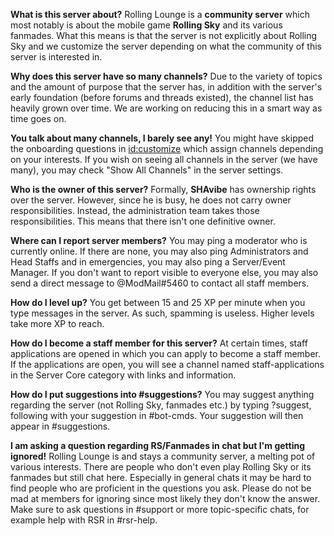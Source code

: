 **What is this server about?**
Rolling Lounge is a **community server** which most notably is about the mobile game **Rolling Sky** and its various fanmades. What this means is that the server is not explicitly about Rolling Sky and we customize the server depending on what the community of this server is interested in.

**Why does this server have so many channels?**
Due to the variety of topics and the amount of purpose that the server has, in addition with the server's early foundation (before forums and threads existed), the channel list has heavily grown over time. We are working on reducing this in a smart way as time goes on.

**You talk about many channels, I barely see any!**
You might have skipped the onboarding questions in <id:customize> which assign channels depending on your interests. If you wish on seeing all channels in the server (we have many), you may check "Show All Channels" in the server settings.

**Who is the owner of this server?**
Formally, **SHAvibe** has ownership rights over the server. However, since he is busy, he does not carry owner responsibilities. Instead, the administration team takes those responsibilities. This means that there isn't one definitive owner.

**Where can I report server members?**
You may ping a moderator who is currently online. If there are none, you may also ping Administrators and Head Staffs and in emergencies, you may also ping a Server/Event Manager. If you don't want to report visible to everyone else, you may also send a direct message to @ModMail#5460 to contact all staff members.

**How do I level up?**
You get between 15 and 25 XP per minute when you type messages in the server. As such, spamming is useless. Higher levels take more XP to reach.

**How do I become a staff member for this server?**
At certain times, staff applications are opened in which you can apply to become a staff member. If the applications are open, you will see a channel named staff-applications in the Server Core category with links and information. 

**How do I put suggestions into #suggestions?**
You may suggest anything regarding the server (not Rolling Sky, fanmades etc.) by typing ?suggest, following with your suggestion in #bot-cmds. Your suggestion will then appear in #suggestions.

**I am asking a question regarding RS/Fanmades in chat but I'm getting ignored!**
Rolling Lounge is and stays a community server, a melting pot of various interests. There are people who don't even play Rolling Sky or its fanmades but still chat here. Especially in general chats it may be hard to find people who are proficient in the questions you ask. Please do not be mad at members for ignoring since most likely they don't know the answer. Make sure to ask questions in #support or more topic-specific chats, for example help with RSR in #rsr-help. 